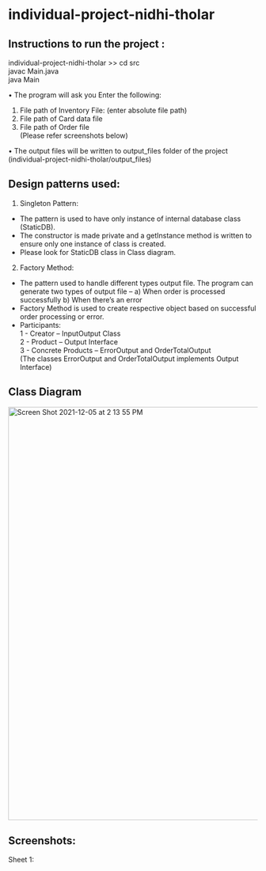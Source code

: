 # individual-project-nidhi-tholar

## Instructions to run the project :
individual-project-nidhi-tholar >> cd src  <br/>
javac Main.java <br/>
java Main<br/>

•	The program will ask you Enter the following:
1.	File path of Inventory File: (enter absolute file path)
2.	File path of Card data file
3.	File path of Order file <br/>
(Please refer screenshots below)

•	The output files will be written to output_files folder of the project (individual-project-nidhi-tholar/output_files)

## Design patterns used:
1. Singleton Pattern:
- The pattern is used to have only instance of internal database class (StaticDB).
- The constructor is made private and a getInstance method is written to ensure only one instance of class is created.
- Please look for StaticDB class in Class diagram.

2. Factory Method:
- The pattern used to handle different types output file. The program can generate two types of output file – a) When order is processed successfully   b) When there’s an error
-	Factory Method is used to create respective object based on successful order processing or error.
-	Participants: <br/>
1 -	Creator – InputOutput Class <br/>
2 -	Product – Output Interface <br/>
3 -	Concrete Products – ErrorOutput and OrderTotalOutput <br/>
(The classes ErrorOutput and OrderTotalOutput implements Output Interface) <br/>

## Class Diagram
<img width="835" alt="Screen Shot 2021-12-05 at 2 13 55 PM" src="https://user-images.githubusercontent.com/91585538/144775198-61f78a7e-0fa5-4d76-bcf5-af8177f078a8.png">


## Screenshots:
Sheet 1:




